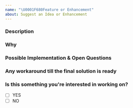```yaml
---
name: "\U0001F680Feature or Enhancement"
about: Suggest an Idea or Enhancement
---
```


### Description

<!--- Provide a detailed description of the change or addition you are proposing -->

### Why

<!--- Why is this change important to you? How would you use it? -->

<!--- How can it benefit other users? -->

### Possible Implementation & Open Questions

<!--- Not obligatory, but suggest an idea for implementing addition or change -->

<!--- What still needs to be discussed -->

### Any workaround till the final solution is ready
### Is this something you're interested in working on?

<!--- Yes or no -->
- [ ] YES
- [ ] NO
